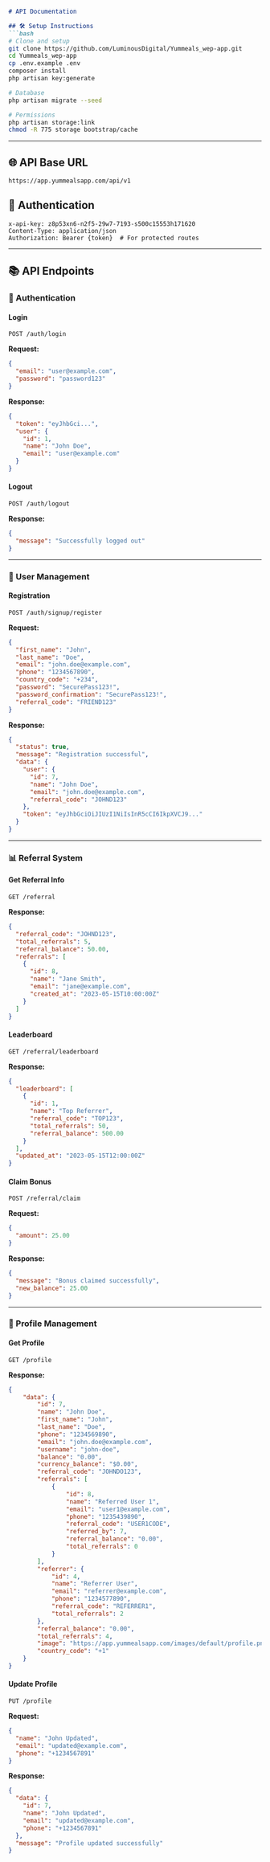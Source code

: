 ```markdown
# API Documentation

## 🛠️ Setup Instructions
```bash
# Clone and setup
git clone https://github.com/LuminousDigital/Yummeals_wep-app.git
cd Yummeals_wep-app
cp .env.example .env
composer install
php artisan key:generate

# Database
php artisan migrate --seed

# Permissions
php artisan storage:link
chmod -R 775 storage bootstrap/cache
```

---

## 🌐 API Base URL
`https://app.yummealsapp.com/api/v1`

## 🔐 Authentication
```
x-api-key: z8p53xn6-n2f5-29w7-7193-s500c15553h171620
Content-Type: application/json
Authorization: Bearer {token}  # For protected routes
```

---

## 📚 API Endpoints

### 🔑 Authentication

#### Login
`POST /auth/login`

**Request:**
```json
{
  "email": "user@example.com",
  "password": "password123"
}
```

**Response:**
```json
{
  "token": "eyJhbGci...",
  "user": {
    "id": 1,
    "name": "John Doe",
    "email": "user@example.com"
  }
}
```

#### Logout
`POST /auth/logout`

**Response:**
```json
{
  "message": "Successfully logged out"
}
```

---

### 👤 User Management

#### Registration
`POST /auth/signup/register`

**Request:**
```json
{
  "first_name": "John",
  "last_name": "Doe",
  "email": "john.doe@example.com",
  "phone": "1234567890",
  "country_code": "+234",
  "password": "SecurePass123!",
  "password_confirmation": "SecurePass123!",
  "referral_code": "FRIEND123"
}
```

**Response:**
```json
{
  "status": true,
  "message": "Registration successful",
  "data": {
    "user": {
      "id": 7,
      "name": "John Doe",
      "email": "john.doe@example.com",
      "referral_code": "JOHND123"
    },
    "token": "eyJhbGciOiJIUzI1NiIsInR5cCI6IkpXVCJ9..."
  }
}
```

---

### 📊 Referral System

#### Get Referral Info
`GET /referral`

**Response:**
```json
{
  "referral_code": "JOHND123",
  "total_referrals": 5,
  "referral_balance": 50.00,
  "referrals": [
    {
      "id": 8,
      "name": "Jane Smith",
      "email": "jane@example.com",
      "created_at": "2023-05-15T10:00:00Z"
    }
  ]
}
```

#### Leaderboard
`GET /referral/leaderboard`

**Response:**
```json
{
  "leaderboard": [
    {
      "id": 1,
      "name": "Top Referrer",
      "referral_code": "TOP123",
      "total_referrals": 50,
      "referral_balance": 500.00
    }
  ],
  "updated_at": "2023-05-15T12:00:00Z"
}
```

#### Claim Bonus
`POST /referral/claim`

**Request:**
```json
{
  "amount": 25.00
}
```

**Response:**
```json
{
  "message": "Bonus claimed successfully",
  "new_balance": 25.00
}
```

---

### 👤 Profile Management

#### Get Profile
`GET /profile`

**Response:**
```json
{
    "data": {
        "id": 7,
        "name": "John Doe",
        "first_name": "John",
        "last_name": "Doe",
        "phone": "1234569890",
        "email": "john.doe@example.com",
        "username": "john-doe",
        "balance": "0.00",
        "currency_balance": "$0.00",
        "referral_code": "JOHNDO123",
        "referrals": [
            {
                "id": 8,
                "name": "Referred User 1",
                "email": "user1@example.com",
                "phone": "1235439890",
                "referral_code": "USER1CODE",
                "referred_by": 7,
                "referral_balance": "0.00",
                "total_referrals": 0
            }
        ],
        "referrer": {
            "id": 4,
            "name": "Referrer User",
            "email": "referrer@example.com",
            "phone": "1234577890",
            "referral_code": "REFERRER1",
            "total_referrals": 2
        },
        "referral_balance": "0.00",
        "total_referrals": 4,
        "image": "https://app.yummealsapp.com/images/default/profile.png",
        "country_code": "+1"
    }
}
```

#### Update Profile
`PUT /profile`

**Request:**
```json
{
  "name": "John Updated",
  "email": "updated@example.com",
  "phone": "+1234567891"
}
```

**Response:**
```json
{
  "data": {
    "id": 7,
    "name": "John Updated",
    "email": "updated@example.com",
    "phone": "+1234567891"
  },
  "message": "Profile updated successfully"
}
```
